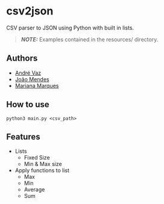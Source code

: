 # csv2json

CSV parser to JSON using Python with built in lists.

> **_NOTE:_**  Examples contained in the resources/ directory.

## Authors

- [André Vaz](https://xfn14.com)
- [João Mendes](https://github.com/joaopsmendes)
- [Mariana Marques](https://github.com/marianarmarques)

## How to use

```console
python3 main.py <csv_path>
```

## Features

- Lists
    - Fixed Size
    - Min & Max size
- Apply functions to list
    - Max
    - Min
    - Average
    - Sum
